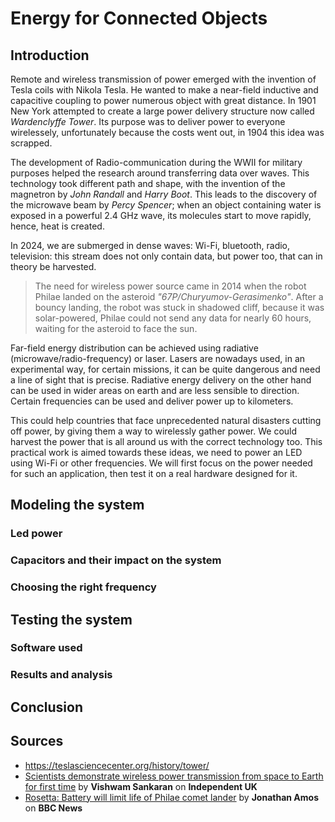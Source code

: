 # Energy for Connected Objects

## Introduction

Remote and wireless transmission of power emerged with the invention of Tesla coils with Nikola Tesla. He wanted to make a near-field inductive and capacitive coupling to power numerous object with great distance. In 1901 New York attempted to create a large power delivery structure now called *Wardenclyffe Tower*. Its purpose was to deliver power to everyone wirelessely, unfortunately because the costs went out, in 1904 this idea was scrapped.

The development of Radio-communication during the WWII for military purposes helped the research around transferring data over waves. This technology took different path and shape, with the invention of the magnetron by *John Randall* and *Harry Boot*. This leads to the discovery of the microwave beam by *Percy Spencer*; when an object containing water is exposed in a powerful 2.4 GHz wave, its molecules start to move rapidly, hence, heat is created.

In 2024, we are submerged in dense waves: Wi-Fi, bluetooth, radio, television: this stream does not only contain data, but power too, that can in theory be harvested.

> The need for wireless power source came in 2014 when the robot Philae landed on the asteroid *"67P/Churyumov-Gerasimenko"*. After a bouncy landing, the robot was stuck in shadowed cliff, because it was solar-powered, Philae could not send any data for nearly 60 hours, waiting for the asteroid to face the sun.

Far-field energy distribution can be achieved using radiative (microwave/radio-frequency) or laser. Lasers are nowadays used, in an experimental way, for certain missions, it can be quite dangerous and need a line of sight that is precise. Radiative energy delivery on the other hand can be used in wider areas on earth and are less sensible to direction. Certain frequencies can be used and deliver power up to kilometers.

This could help countries that face unprecedented natural disasters cutting off power, by giving them a way to wirelessly gather power. We could harvest the power that is all around us with the correct technology too. This practical work is aimed towards these ideas, we need to power an LED using Wi-Fi or other frequencies. We will first focus on the power needed for such an application, then test it on a real hardware designed for it.

## Modeling the system

### Led power

### Capacitors and their impact on the system

### Choosing the right frequency

## Testing the system

### Software used

### Results and analysis

## Conclusion

## Sources

- https://teslasciencecenter.org/history/tower/
- [Scientists demonstrate wireless power transmission from space to Earth for first time](https://www.independent.co.uk/space/space-earth-wireless-power-beamed-b2353588.html) by **Vishwam Sankaran** on **Independent UK**
- [Rosetta: Battery will limit life of Philae comet lander](https://www.bbc.com/news/science-environment-30034060) by **Jonathan Amos** on **BBC News**
